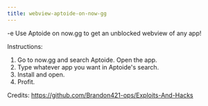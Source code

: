 ```yaml
---
title: webview-aptoide-on-now-gg
---
```


-e 
Use Aptoide on now.gg to get an unblocked webview of any app!

Instructions:
1. Go to now.gg and search Aptoide. Open the app.
2. Type whatever app you want in Aptoide's search.
3. Install and open.
4. Profit.

Credits:
https://github.com/Brandon421-ops/Exploits-And-Hacks
